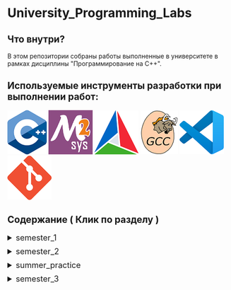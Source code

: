 # University_Programming_Labs

## Что внутри?
В этом репозитории собраны работы выполненные в университете в рамках дисциплины "Программирование на C++".

## Используемые инструменты разработки при выполнении работ:
[!["С++"](imgs/c++.png "С++")](#no_scroll)
[!["MSYS2"](imgs/msys2.png "MSYS2")](#no_scroll)
[![CMake"](imgs/CMake.png "СMake")](#no_scroll)
[!["GCC"](imgs/gcc.png "GCC")](#no_scroll)
[!["VSCode"](imgs/vsCode.png "VSCode")](#no_scroll)
[!["git"](imgs/git.png "git")](#no_scroll)

## Содержание ( Клик по разделу )

<details><summary style="font-size: 18px; margin-bottom: 10px;" >semester_1</summary>

1. [Ввод-вывод, арифметические операции](https://github.com/eaivanof/University_Programming_Labs/tree/main/semester_1/lab_1.1)

2. [Условия и циклы](https://github.com/eaivanof/University_Programming_Labs/tree/main/semester_1/lab_1.2)

3. [Системы счисления](https://github.com/eaivanof/University_Programming_Labs/tree/main/semester_1/lab_1.3)

4. [Битовые операции](https://github.com/eaivanof/University_Programming_Labs/tree/main/semester_1/lab_1.4)

5. [Представление данных в компьютере](https://github.com/eaivanof/University_Programming_Labs/tree/main/semester_1/lab_1.5)

6. [Указатели и массивы](https://github.com/eaivanof/University_Programming_Labs/tree/main/semester_1/lab_1.6)

7. [Поиск и сортировка](https://github.com/eaivanof/University_Programming_Labs/tree/main/semester_1/lab_1.7)

8. [Функции и рекурсия](https://github.com/eaivanof/University_Programming_Labs/tree/main/semester_1/lab_1.8)

</details>

<details><summary style="font-size: 18px; margin-bottom: 10px;" >semester_2</summary>

1. [Работа со средством автоматизации сборки ПО CMake и компилятором GCC в редакторе кода Visual Studio Code. Отладка программного кода на языке С++](https://github.com/eaivanof/University_Programming_Labs/tree/main/semester_2/lab_2.1);

2. [Работа с базовым контейнером vector на языке программирования С++](https://github.com/eaivanof/University_Programming_Labs/tree/main/semester_2/lab_2.2);

3. [Работа с базовым контейнером string на языке программирования С++](https://github.com/eaivanof/University_Programming_Labs/tree/main/semester_2/lab_2.3);

4. [Использование сторонних библиотек на примере OpenCV для создания программ на языке С++](https://github.com/eaivanof/University_Programming_Labs/tree/main/semester_2/lab_2.4);

5. [Прототипы функций. Многофайловые проекты. Конфликты имён. Обработка исключений try-catch](https://github.com/eaivanof/University_Programming_Labs/tree/main/semester_2/lab_2.5);

6. [Структуры. Перегрузка операторов. Наследование. Классы. Методы классов](https://github.com/eaivanof/University_Programming_Labs/tree/main/semester_2/lab_2.6)

7. [Unit-тестирование](https://github.com/eaivanof/University_Programming_Labs/tree/main/semester_2/lab_2.7)

8. [Работа с хэшированием данных, текстовыми файлами](https://github.com/eaivanof/University_Programming_Labs/tree/main/semester_2/lab_2.8)

</details>

<details><summary style="font-size: 18px; margin-bottom: 10px;" >summer_practice</summary>

- [Игровая программа "EndlessRunner"](https://github.com/eaivanof/University_Programming_Labs/tree/main/summer_practice)

</details>

<details><summary style="font-size: 18px; margin-bottom: 10px;" >semester_3</summary>

1. [Система сборки build, test and deploy](https://github.com/eaivanof/University_Programming_Labs/tree/main/semester_3/lab_3.1)

2. [Особенности C++11. auto, lambda, tuple](https://github.com/eaivanof/University_Programming_Labs/tree/main/semester_3/lab_3.2)

3. [Реализация контейнеров](https://github.com/eaivanof/University_Programming_Labs/tree/main/semester_3/lab_3.3)

4. [Идея и реализация аллокаторов](https://github.com/eaivanof/University_Programming_Labs/tree/main/semester_3/lab_3.4)

5. [ООП. Структуры и классы](https://github.com/eaivanof/University_Programming_Labs/tree/main/semester_3/lab_3.5)

6. [Принципы проектирования ПО](https://github.com/eaivanof/University_Programming_Labs/tree/main/semester_3/lab_3.6)

7. [Библиотека Boost. Паттерны проектирования](https://github.com/eaivanof/University_Programming_Labs/tree/main/semester_3/lab_3.7)

</details>
